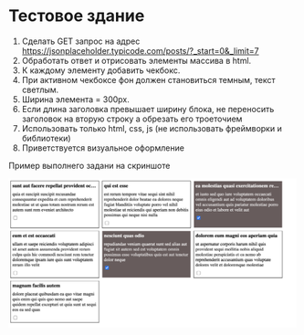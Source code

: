 # Тестовое здание


1. Сделать GET запрос на адрес https://jsonplaceholder.typicode.com/posts/?_start=0&_limit=7
2. Обработать ответ и отрисовать элементы массива в html.
3. К каждому элементу добавить чекбокс.
4. При активном чекбоксе фон должен становиться темным, текст светлым.
5. Ширина элемента = 300px.
6. Если длина заголовка превышает ширину блока, не переносить заголовок на вторую строку а обрезать его троеточием
7. Использовать только html, css, js (не использовать фреймворки и библиотеки)
8. Приветствуется визуальное оформление

Пример выполнего задани на скриншоте

![alt text](./test-tesult.png)

